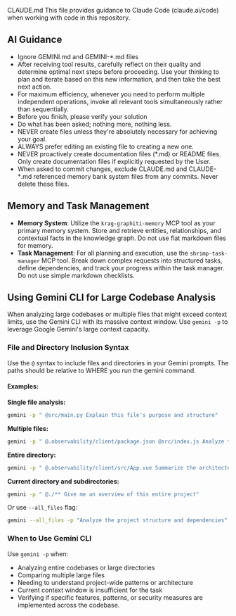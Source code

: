 CLAUDE.md
This file provides guidance to Claude Code (claude.ai/code) when working with code in this repository.

## AI Guidance
- Ignore GEMINI.md and GEMINI-*.md files
- After receiving tool results, carefully reflect on their quality and determine optimal next steps before proceeding. Use your thinking to plan and iterate based on this new information, and then take the best next action.
- For maximum efficiency, whenever you need to perform multiple independent operations, invoke all relevant tools simultaneously rather than sequentially.
- Before you finish, please verify your solution
- Do what has been asked; nothing more, nothing less.
- NEVER create files unless they're absolutely necessary for achieving your goal.
- ALWAYS prefer editing an existing file to creating a new one.
- NEVER proactively create documentation files (*.md) or README files. Only create documentation files if explicitly requested by the User.
- When asked to commit changes, exclude CLAUDE.md and CLAUDE-*.md referenced memory bank system files from any commits. Never delete these files.

## Memory and Task Management
- **Memory System**: Utilize the `krag-graphiti-memory` MCP tool as your primary memory system. Store and retrieve entities, relationships, and contextual facts in the knowledge graph. Do not use flat markdown files for memory.
- **Task Management**: For all planning and execution, use the `shrimp-task-manager` MCP tool. Break down complex requests into structured tasks, define dependencies, and track your progress within the task manager. Do not use simple markdown checklists.

## Using Gemini CLI for Large Codebase Analysis
When analyzing large codebases or multiple files that might exceed context limits, use the Gemini CLI with its massive context window. Use `gemini -p` to leverage Google Gemini's large context capacity.

### File and Directory Inclusion Syntax
Use the `@` syntax to include files and directories in your Gemini prompts. The paths should be relative to WHERE you run the gemini command.

#### Examples:
**Single file analysis:**
```bash
gemini -p " @src/main.py Explain this file's purpose and structure"
```

**Multiple files:**
```bash
gemini -p " @.observability/client/package.json @src/index.js Analyze the dependencies used in the code"
```

**Entire directory:**
```bash
gemini -p " @.observability/client/src/App.vue Summarize the architecture of this codebase"
```

**Current directory and subdirectories:**
```bash
gemini -p " @./** Give me an overview of this entire project"
```
Or use `--all_files` flag:
```bash
gemini --all_files -p "Analyze the project structure and dependencies"
```

### When to Use Gemini CLI
Use `gemini -p` when:
- Analyzing entire codebases or large directories
- Comparing multiple large files
- Needing to understand project-wide patterns or architecture
- Current context window is insufficient for the task
- Verifying if specific features, patterns, or security measures are implemented across the codebase.